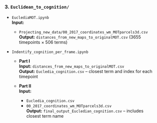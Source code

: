 ### 3. `Euclidean_to_cognition/`

- `EuclediaMOT.ipynb`  
  **Input:**  
  - `Projecting_new_data/00_2017_coordinates_wm_MOTparcels3d.csv`  
  **Output:** `distances_from_new_maps_to_originalMOT.csv` (3655 timepoints × 506 terms)


- `Indentify_cognition_per_frame.ipynb`

  - **Part I**  
    **Input:** `distances_from_new_maps_to_originalMOT.csv`  
    **Output:** `Eucledia_cognition.csv` – closest term and index for each timepoint

  - **Part II**  
    **Input:**  
      - `Eucledia_cognition.csv`  
      - `00_2017_coordinates_wm_MOTparcels3d.csv`  
    **Output:** `final_output_Eucledian_cognition.csv` – includes closest term name

